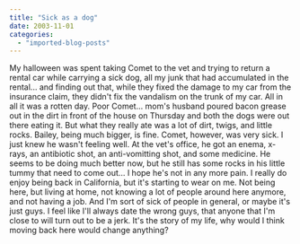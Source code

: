 ```yaml
---
title: "Sick as a dog"
date: 2003-11-01
categories: 
  - "imported-blog-posts"
---
```


My halloween was spent taking Comet to the vet and trying to return a rental car while carrying a sick dog, all my junk that had accumulated in the rental... and finding out that, while they fixed the damage to my car from the insurance claim, they didn't fix the vandalism on the trunk of my car. All in all it was a rotten day. Poor Comet... mom's husband poured bacon grease out in the dirt in front of the house on Thursday and both the dogs were out there eating it. But what they really ate was a lot of dirt, twigs, and little rocks. Bailey, being much bigger, is fine. Comet, however, was very sick. I just knew he wasn't feeling well. At the vet's office, he got an enema, x-rays, an antibiotic shot, an anti-vomitting shot, and some medicine. He seems to be doing much better now, but he still has some rocks in his little tummy that need to come out... I hope he's not in any more pain. I really do enjoy being back in California, but it's starting to wear on me. Not being here, but living at home, not knowing a lot of people around here anymore, and not having a job. And I'm sort of sick of people in general, or maybe it's just guys. I feel like I'll always date the wrong guys, that anyone that I'm close to will turn out to be a jerk. It's the story of my life, why would I think moving back here would change anything?
